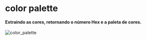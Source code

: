 # color palette
#### Extraindo as cores, retornando o número Hex e a paleta de cores.
![color_palette](https://github.com/user-attachments/assets/a6fe12db-3b82-4e34-8740-7db96179aade)
